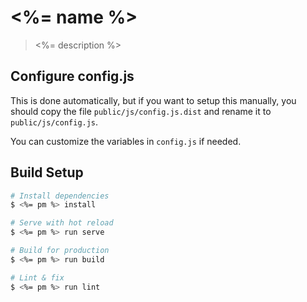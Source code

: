 # <%= name %>

> <%= description %>

## Configure config.js

This is done automatically, but if you want to setup this manually, you should copy the file `public/js/config.js.dist` and rename it to `public/js/config.js`.

You can customize the variables in `config.js` if needed.

## Build Setup

``` bash
# Install dependencies
$ <%= pm %> install

# Serve with hot reload
$ <%= pm %> run serve

# Build for production
$ <%= pm %> run build

# Lint & fix
$ <%= pm %> run lint
```
